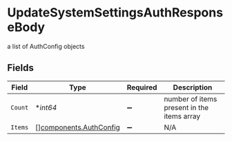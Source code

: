 # UpdateSystemSettingsAuthResponseBody

a list of AuthConfig objects


## Fields

| Field                                                            | Type                                                             | Required                                                         | Description                                                      |
| ---------------------------------------------------------------- | ---------------------------------------------------------------- | ---------------------------------------------------------------- | ---------------------------------------------------------------- |
| `Count`                                                          | **int64*                                                         | :heavy_minus_sign:                                               | number of items present in the items array                       |
| `Items`                                                          | [][components.AuthConfig](../../models/components/authconfig.md) | :heavy_minus_sign:                                               | N/A                                                              |
